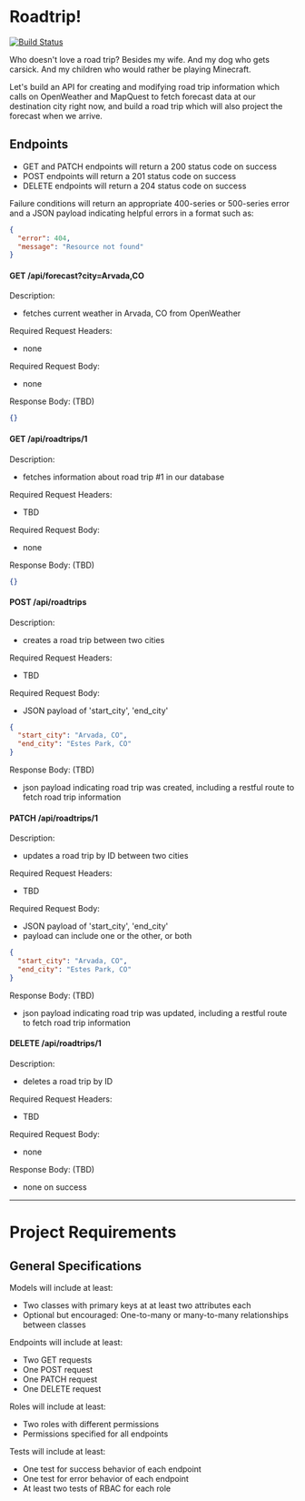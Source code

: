 # Roadtrip!

[![Build Status](https://travis-ci.com/iandouglas/udacity-fsnd-capstone.svg?branch=master)](https://travis-ci.com/iandouglas/udacity-fsnd-capstone)

Who doesn't love a road trip? Besides my wife. And my dog who gets carsick.
And my children who would rather be playing Minecraft.

Let's build an API for creating and modifying road trip information which
calls on OpenWeather and MapQuest to fetch forecast data at our destination
city right now, and build a road trip which will also project the forecast
when we arrive.

## Endpoints

- GET and PATCH endpoints will return a 200 status code on success
- POST endpoints will return a 201 status code on success
- DELETE endpoints will return a 204 status code on success

Failure conditions will return an appropriate 400-series or 500-series error
and a JSON payload indicating helpful errors in a format such as:
```json
{
  "error": 404,
  "message": "Resource not found"
}
```

#### GET /api/forecast?city=Arvada,CO

Description:
- fetches current weather in Arvada, CO from OpenWeather

Required Request Headers:
- none

Required Request Body:
- none

Response Body: (TBD)
```json
{}
```

#### GET /api/roadtrips/1

Description:
- fetches information about road trip #1 in our database

Required Request Headers:
- TBD

Required Request Body:
- none

Response Body: (TBD)
```json
{}
```

#### POST /api/roadtrips

Description:
- creates a road trip between two cities

Required Request Headers:
- TBD

Required Request Body:
- JSON payload of 'start_city', 'end_city'
```json
{
  "start_city": "Arvada, CO",
  "end_city": "Estes Park, CO"
}
```

Response Body: (TBD)
- json payload indicating road trip was created, including a restful route
  to fetch road trip information


#### PATCH /api/roadtrips/1

Description:
- updates a road trip by ID between two cities

Required Request Headers:
- TBD

Required Request Body:
- JSON payload of 'start_city', 'end_city'
- payload can include one or the other, or both
```json
{
  "start_city": "Arvada, CO",
  "end_city": "Estes Park, CO"
}
```

Response Body: (TBD)
- json payload indicating road trip was updated, including a restful route
  to fetch road trip information


#### DELETE /api/roadtrips/1

Description:
- deletes a road trip by ID

Required Request Headers:
- TBD

Required Request Body:
- none

Response Body: (TBD)
- none on success


---

# Project Requirements

## General Specifications

Models will include at least:
- Two classes with primary keys at at least two attributes each
- Optional but encouraged: One-to-many or many-to-many relationships between 
  classes

Endpoints will include at least:
- Two GET requests
- One POST request
- One PATCH request
- One DELETE request

Roles will include at least:
- Two roles with different permissions
- Permissions specified for all endpoints

Tests will include at least:
- One test for success behavior of each endpoint
- One test for error behavior of each endpoint
- At least two tests of RBAC for each role

